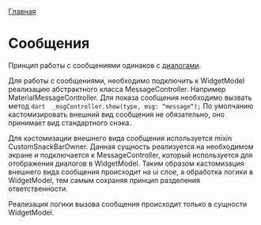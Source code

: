 [Главная](../main.md)

# Сообщения

Принцип работы с сообщениями одинаков с [диалогами](dialog.md).

Для работы с сообщениями, необходимо подключить к WidgetModel реализацию
абстрактного класса MessageController. Например MaterialMessageController.
Для показа сообщения необходимо вызвать метод ```dart  _msgController.show(type, msg: “message“);```
По умолчанию кастомизировать внешний вид сообщения не обязательно, оно принимает вид стандартного снэка.

Для кастомизации внешнего вида сообщения используется mixin CustomSnackBarOwner.
Данная сущность реализуется на необходимом экране и подключается к MessageController, 
который используется для отображения диалогов в WidgetModel. Таким образом кастомизация внешнего вида
сообщения происходит на ui слое, а обработка логики в WidgetModel, тем самым сохраняя принцип 
разделения ответственности.

Реализация логики вызова сообщения происходит только в сущности WidgetModel.